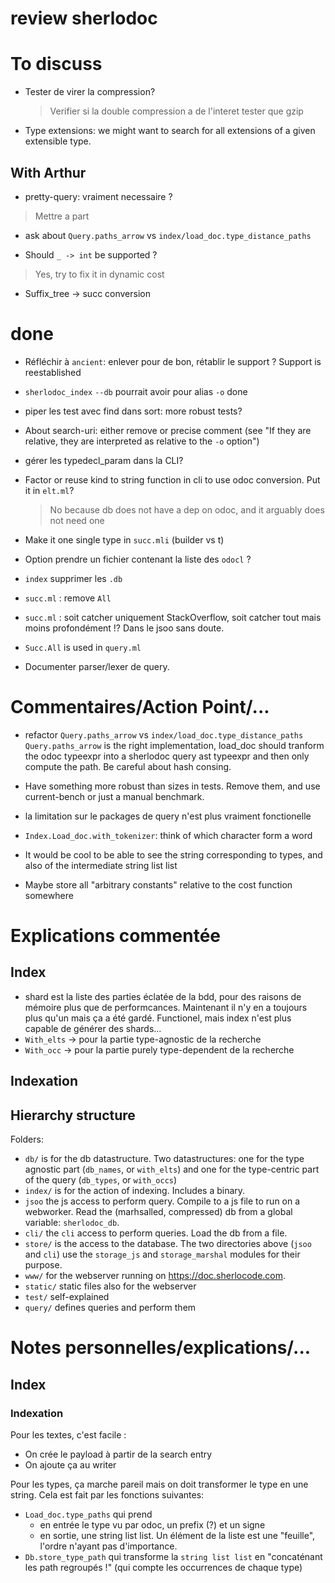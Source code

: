 # review sherlodoc

# To discuss

- Tester de virer la compression?
  > Verifier si la double compression a de l'interet
  > tester que gzip

- Type extensions: we might want to search for all extensions of a given extensible type.

## With Arthur

- pretty-query: vraiment necessaire ?
> Mettre a part

- ask about `Query.paths_arrow` vs `index/load_doc.type_distance_paths`

- Should `_ -> int` be supported ?
> Yes, try to fix it in dynamic cost

- Suffix_tree -> succ conversion

# done

- Réfléchir à `ancient`: enlever pour de bon, rétablir le support ?
Support is reestablished

- `sherlodoc_index` `--db` pourrait avoir pour alias `-o` done

- piper les test avec find dans sort: more robust tests?

- About search-uri: either remove or precise comment (see "If they are relative,
they are interpreted as relative to the `-o` option")

- gérer les typedecl_param dans la CLI?

- Factor or reuse kind to string function in cli to use odoc conversion. Put it in `elt.ml`?
  > No because db does not have a dep on odoc, and it arguably does not need one

- Make it one single type in `succ.mli` (builder vs t)

- Option prendre un fichier contenant la liste des `odocl` ?

- `index` supprimer les `.db`

- `succ.ml` : remove `All`

- `succ.ml` : soit catcher uniquement StackOverflow, soit catcher tout mais moins profondément !? Dans le jsoo sans doute.

- `Succ.All` is used in `query.ml`

- Documenter parser/lexer de query.

# Commentaires/Action Point/...

- refactor `Query.paths_arrow` vs `index/load_doc.type_distance_paths`
  `Query.paths_arrow` is the right implementation, load_doc should tranform the
  odoc typeexpr into a sherlodoc query ast typeexpr and then only compute the
  path.
  Be careful about hash consing.

- Have something more robust than sizes in tests. Remove them, and use
  current-bench or just a manual benchmark.

- la limitation sur le packages de query n'est plus vraiment fonctionelle

- `Index.Load_doc.with_tokenizer`: think of which character form a word

- It would be cool to be able to see the string corresponding to types, and also of the intermediate string list list

- Maybe store all "arbitrary constants" relative to the cost function somewhere

<!-- - Essayer de comprendre dans `Load_doc.type_path` pourquoi l'ordre ne fait pas d'importance (see) -->



# Explications commentée

## Index

- shard est la liste des parties éclatée de la bdd, pour des raisons de mémoire
  plus que de performcances. Maintenant il n'y en a toujours plus qu'un mais ça
  a été gardé. Functionel, mais index n'est plus capable de générer des shards...
- `With_elts` -> pour la partie type-agnostic de la recherche
- `With_occ` -> pour la partie purely type-dependent de la recherche

## Indexation

## Hierarchy structure

Folders:

- `db/` is for the db datastructure. Two datastructures: one for the type
  agnostic part (`db_names`, or `with_elts`) and one for the type-centric part
  of the query (`db_types`, or `with_occs`)
- `index/` is for the action of indexing. Includes a binary.
- `jsoo` the js access to perform query. Compile to a js file to run on a webworker. Read the (marhsalled,
  compressed) db from a global variable: `sherlodoc_db`.
- `cli/` the `cli` access to perform queries. Load the db from a file.
- `store/` is the access to the database. The two directories above (`jsoo` and
  `cli`) use the `storage_js` and `storage_marshal` modules for their purpose.
- `www/` for the webserver running on <https://doc.sherlocode.com>.
- `static/` static files also for the webserver
- `test/` self-explained
- `query/` defines queries and perform them

# Notes personnelles/explications/...

## Index



### Indexation

Pour les textes, c'est facile :
- On crée le payload à partir de la search entry
- On ajoute ça au writer

Pour les types, ça marche pareil mais on doit transformer le type en une string.
Cela est fait par les fonctions suivantes:
- `Load_doc.type_paths` qui prend
  - en entrée le type vu par odoc, un prefix (?) et un signe
  - en sortie, une string list list. Un élément de la liste est une "feuille", l'ordre n'ayant pas d'importance.
- `Db.store_type_path` qui transforme la `string list list` en "concaténant les
  path regroupés !" (qui compte les occurrences de chaque type)







